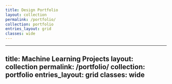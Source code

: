 ```yaml
---
title: Design Portfolio
layout: collection
permalink: /portfolio/
collection: portfolio
entries_layout: grid
classes: wide
---
```

---
title: Machine Learning Projects
layout: collection
permalink: /portfolio/
collection: portfolio
entries_layout: grid
classes: wide
---
